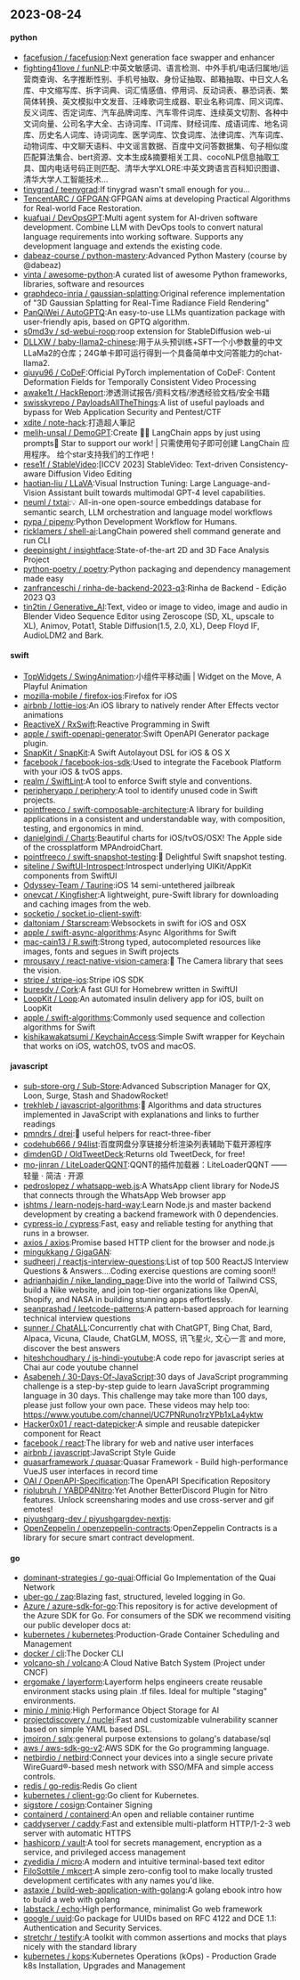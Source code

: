 ## 2023-08-24

#### python
* [facefusion / facefusion](https://github.com/facefusion/facefusion):Next generation face swapper and enhancer
* [fighting41love / funNLP](https://github.com/fighting41love/funNLP):中英文敏感词、语言检测、中外手机/电话归属地/运营商查询、名字推断性别、手机号抽取、身份证抽取、邮箱抽取、中日文人名库、中文缩写库、拆字词典、词汇情感值、停用词、反动词表、暴恐词表、繁简体转换、英文模拟中文发音、汪峰歌词生成器、职业名称词库、同义词库、反义词库、否定词库、汽车品牌词库、汽车零件词库、连续英文切割、各种中文词向量、公司名字大全、古诗词库、IT词库、财经词库、成语词库、地名词库、历史名人词库、诗词词库、医学词库、饮食词库、法律词库、汽车词库、动物词库、中文聊天语料、中文谣言数据、百度中文问答数据集、句子相似度匹配算法集合、bert资源、文本生成&摘要相关工具、cocoNLP信息抽取工具、国内电话号码正则匹配、清华大学XLORE:中英文跨语言百科知识图谱、清华大学人工智能技术…
* [tinygrad / teenygrad](https://github.com/tinygrad/teenygrad):If tinygrad wasn't small enough for you...
* [TencentARC / GFPGAN](https://github.com/TencentARC/GFPGAN):GFPGAN aims at developing Practical Algorithms for Real-world Face Restoration.
* [kuafuai / DevOpsGPT](https://github.com/kuafuai/DevOpsGPT):Multi agent system for AI-driven software development. Combine LLM with DevOps tools to convert natural language requirements into working software. Supports any development language and extends the existing code.
* [dabeaz-course / python-mastery](https://github.com/dabeaz-course/python-mastery):Advanced Python Mastery (course by @dabeaz)
* [vinta / awesome-python](https://github.com/vinta/awesome-python):A curated list of awesome Python frameworks, libraries, software and resources
* [graphdeco-inria / gaussian-splatting](https://github.com/graphdeco-inria/gaussian-splatting):Original reference implementation of "3D Gaussian Splatting for Real-Time Radiance Field Rendering"
* [PanQiWei / AutoGPTQ](https://github.com/PanQiWei/AutoGPTQ):An easy-to-use LLMs quantization package with user-friendly apis, based on GPTQ algorithm.
* [s0md3v / sd-webui-roop](https://github.com/s0md3v/sd-webui-roop):roop extension for StableDiffusion web-ui
* [DLLXW / baby-llama2-chinese](https://github.com/DLLXW/baby-llama2-chinese):用于从头预训练+SFT一个小参数量的中文LLaMa2的仓库；24G单卡即可运行得到一个具备简单中文问答能力的chat-llama2.
* [qiuyu96 / CoDeF](https://github.com/qiuyu96/CoDeF):Official PyTorch implementation of CoDeF: Content Deformation Fields for Temporally Consistent Video Processing
* [awake1t / HackReport](https://github.com/awake1t/HackReport):渗透测试报告/资料文档/渗透经验文档/安全书籍
* [swisskyrepo / PayloadsAllTheThings](https://github.com/swisskyrepo/PayloadsAllTheThings):A list of useful payloads and bypass for Web Application Security and Pentest/CTF
* [xdite / note-hack](https://github.com/xdite/note-hack):打造超人筆記
* [melih-unsal / DemoGPT](https://github.com/melih-unsal/DemoGPT):Create 🦜️🔗 LangChain apps by just using prompts🌟 Star to support our work! | 只需使用句子即可创建 LangChain 应用程序。 给个star支持我们的工作吧！
* [rese1f / StableVideo](https://github.com/rese1f/StableVideo):[ICCV 2023] StableVideo: Text-driven Consistency-aware Diffusion Video Editing
* [haotian-liu / LLaVA](https://github.com/haotian-liu/LLaVA):Visual Instruction Tuning: Large Language-and-Vision Assistant built towards multimodal GPT-4 level capabilities.
* [neuml / txtai](https://github.com/neuml/txtai):💡 All-in-one open-source embeddings database for semantic search, LLM orchestration and language model workflows
* [pypa / pipenv](https://github.com/pypa/pipenv):Python Development Workflow for Humans.
* [ricklamers / shell-ai](https://github.com/ricklamers/shell-ai):LangChain powered shell command generate and run CLI
* [deepinsight / insightface](https://github.com/deepinsight/insightface):State-of-the-art 2D and 3D Face Analysis Project
* [python-poetry / poetry](https://github.com/python-poetry/poetry):Python packaging and dependency management made easy
* [zanfranceschi / rinha-de-backend-2023-q3](https://github.com/zanfranceschi/rinha-de-backend-2023-q3):Rinha de Backend - Edição 2023 Q3
* [tin2tin / Generative_AI](https://github.com/tin2tin/Generative_AI):Text, video or image to video, image and audio in Blender Video Sequence Editor using Zeroscope (SD, XL, upscale to XL), Animov, Potat1, Stable Diffusion(1.5, 2.0, XL), Deep Floyd IF, AudioLDM2 and Bark.

#### swift
* [TopWidgets / SwingAnimation](https://github.com/TopWidgets/SwingAnimation):小组件平移动画 | Widget on the Move, A Playful Animation
* [mozilla-mobile / firefox-ios](https://github.com/mozilla-mobile/firefox-ios):Firefox for iOS
* [airbnb / lottie-ios](https://github.com/airbnb/lottie-ios):An iOS library to natively render After Effects vector animations
* [ReactiveX / RxSwift](https://github.com/ReactiveX/RxSwift):Reactive Programming in Swift
* [apple / swift-openapi-generator](https://github.com/apple/swift-openapi-generator):Swift OpenAPI Generator package plugin.
* [SnapKit / SnapKit](https://github.com/SnapKit/SnapKit):A Swift Autolayout DSL for iOS & OS X
* [facebook / facebook-ios-sdk](https://github.com/facebook/facebook-ios-sdk):Used to integrate the Facebook Platform with your iOS & tvOS apps.
* [realm / SwiftLint](https://github.com/realm/SwiftLint):A tool to enforce Swift style and conventions.
* [peripheryapp / periphery](https://github.com/peripheryapp/periphery):A tool to identify unused code in Swift projects.
* [pointfreeco / swift-composable-architecture](https://github.com/pointfreeco/swift-composable-architecture):A library for building applications in a consistent and understandable way, with composition, testing, and ergonomics in mind.
* [danielgindi / Charts](https://github.com/danielgindi/Charts):Beautiful charts for iOS/tvOS/OSX! The Apple side of the crossplatform MPAndroidChart.
* [pointfreeco / swift-snapshot-testing](https://github.com/pointfreeco/swift-snapshot-testing):📸 Delightful Swift snapshot testing.
* [siteline / SwiftUI-Introspect](https://github.com/siteline/SwiftUI-Introspect):Introspect underlying UIKit/AppKit components from SwiftUI
* [Odyssey-Team / Taurine](https://github.com/Odyssey-Team/Taurine):iOS 14 semi-untethered jailbreak
* [onevcat / Kingfisher](https://github.com/onevcat/Kingfisher):A lightweight, pure-Swift library for downloading and caching images from the web.
* [socketio / socket.io-client-swift](https://github.com/socketio/socket.io-client-swift):
* [daltoniam / Starscream](https://github.com/daltoniam/Starscream):Websockets in swift for iOS and OSX
* [apple / swift-async-algorithms](https://github.com/apple/swift-async-algorithms):Async Algorithms for Swift
* [mac-cain13 / R.swift](https://github.com/mac-cain13/R.swift):Strong typed, autocompleted resources like images, fonts and segues in Swift projects
* [mrousavy / react-native-vision-camera](https://github.com/mrousavy/react-native-vision-camera):📸 The Camera library that sees the vision.
* [stripe / stripe-ios](https://github.com/stripe/stripe-ios):Stripe iOS SDK
* [buresdv / Cork](https://github.com/buresdv/Cork):A fast GUI for Homebrew written in SwiftUI
* [LoopKit / Loop](https://github.com/LoopKit/Loop):An automated insulin delivery app for iOS, built on LoopKit
* [apple / swift-algorithms](https://github.com/apple/swift-algorithms):Commonly used sequence and collection algorithms for Swift
* [kishikawakatsumi / KeychainAccess](https://github.com/kishikawakatsumi/KeychainAccess):Simple Swift wrapper for Keychain that works on iOS, watchOS, tvOS and macOS.

#### javascript
* [sub-store-org / Sub-Store](https://github.com/sub-store-org/Sub-Store):Advanced Subscription Manager for QX, Loon, Surge, Stash and ShadowRocket!
* [trekhleb / javascript-algorithms](https://github.com/trekhleb/javascript-algorithms):📝 Algorithms and data structures implemented in JavaScript with explanations and links to further readings
* [pmndrs / drei](https://github.com/pmndrs/drei):🥉 useful helpers for react-three-fiber
* [codehub666 / 94list](https://github.com/codehub666/94list):百度网盘分享链接分析渲染列表辅助下载开源程序
* [dimdenGD / OldTweetDeck](https://github.com/dimdenGD/OldTweetDeck):Returns old TweetDeck, for free!
* [mo-jinran / LiteLoaderQQNT](https://github.com/mo-jinran/LiteLoaderQQNT):QQNT的插件加载器：LiteLoaderQQNT —— 轻量 · 简洁 · 开源
* [pedroslopez / whatsapp-web.js](https://github.com/pedroslopez/whatsapp-web.js):A WhatsApp client library for NodeJS that connects through the WhatsApp Web browser app
* [ishtms / learn-nodejs-hard-way](https://github.com/ishtms/learn-nodejs-hard-way):Learn Node.js and master backend development by creating a backend framework with 0 dependencies.
* [cypress-io / cypress](https://github.com/cypress-io/cypress):Fast, easy and reliable testing for anything that runs in a browser.
* [axios / axios](https://github.com/axios/axios):Promise based HTTP client for the browser and node.js
* [mingukkang / GigaGAN](https://github.com/mingukkang/GigaGAN):
* [sudheerj / reactjs-interview-questions](https://github.com/sudheerj/reactjs-interview-questions):List of top 500 ReactJS Interview Questions & Answers....Coding exercise questions are coming soon!!
* [adrianhajdin / nike_landing_page](https://github.com/adrianhajdin/nike_landing_page):Dive into the world of Tailwind CSS, build a Nike website, and join top-tier organizations like OpenAI, Shopify, and NASA in building stunning apps effortlessly.
* [seanprashad / leetcode-patterns](https://github.com/seanprashad/leetcode-patterns):A pattern-based approach for learning technical interview questions
* [sunner / ChatALL](https://github.com/sunner/ChatALL):Concurrently chat with ChatGPT, Bing Chat, Bard, Alpaca, Vicuna, Claude, ChatGLM, MOSS, 讯飞星火, 文心一言 and more, discover the best answers
* [hiteshchoudhary / js-hindi-youtube](https://github.com/hiteshchoudhary/js-hindi-youtube):A code repo for javascript series at Chai aur code youtube channel
* [Asabeneh / 30-Days-Of-JavaScript](https://github.com/Asabeneh/30-Days-Of-JavaScript):30 days of JavaScript programming challenge is a step-by-step guide to learn JavaScript programming language in 30 days. This challenge may take more than 100 days, please just follow your own pace. These videos may help too: https://www.youtube.com/channel/UC7PNRuno1rzYPb1xLa4yktw
* [Hacker0x01 / react-datepicker](https://github.com/Hacker0x01/react-datepicker):A simple and reusable datepicker component for React
* [facebook / react](https://github.com/facebook/react):The library for web and native user interfaces
* [airbnb / javascript](https://github.com/airbnb/javascript):JavaScript Style Guide
* [quasarframework / quasar](https://github.com/quasarframework/quasar):Quasar Framework - Build high-performance VueJS user interfaces in record time
* [OAI / OpenAPI-Specification](https://github.com/OAI/OpenAPI-Specification):The OpenAPI Specification Repository
* [riolubruh / YABDP4Nitro](https://github.com/riolubruh/YABDP4Nitro):Yet Another BetterDiscord Plugin for Nitro features. Unlock screensharing modes and use cross-server and gif emotes!
* [piyushgarg-dev / piyushgargdev-nextjs](https://github.com/piyushgarg-dev/piyushgargdev-nextjs):
* [OpenZeppelin / openzeppelin-contracts](https://github.com/OpenZeppelin/openzeppelin-contracts):OpenZeppelin Contracts is a library for secure smart contract development.

#### go
* [dominant-strategies / go-quai](https://github.com/dominant-strategies/go-quai):Official Go Implementation of the Quai Network
* [uber-go / zap](https://github.com/uber-go/zap):Blazing fast, structured, leveled logging in Go.
* [Azure / azure-sdk-for-go](https://github.com/Azure/azure-sdk-for-go):This repository is for active development of the Azure SDK for Go. For consumers of the SDK we recommend visiting our public developer docs at:
* [kubernetes / kubernetes](https://github.com/kubernetes/kubernetes):Production-Grade Container Scheduling and Management
* [docker / cli](https://github.com/docker/cli):The Docker CLI
* [volcano-sh / volcano](https://github.com/volcano-sh/volcano):A Cloud Native Batch System (Project under CNCF)
* [ergomake / layerform](https://github.com/ergomake/layerform):Layerform helps engineers create reusable environment stacks using plain .tf files. Ideal for multiple "staging" environments.
* [minio / minio](https://github.com/minio/minio):High Performance Object Storage for AI
* [projectdiscovery / nuclei](https://github.com/projectdiscovery/nuclei):Fast and customizable vulnerability scanner based on simple YAML based DSL.
* [jmoiron / sqlx](https://github.com/jmoiron/sqlx):general purpose extensions to golang's database/sql
* [aws / aws-sdk-go-v2](https://github.com/aws/aws-sdk-go-v2):AWS SDK for the Go programming language.
* [netbirdio / netbird](https://github.com/netbirdio/netbird):Connect your devices into a single secure private WireGuard®-based mesh network with SSO/MFA and simple access controls.
* [redis / go-redis](https://github.com/redis/go-redis):Redis Go client
* [kubernetes / client-go](https://github.com/kubernetes/client-go):Go client for Kubernetes.
* [sigstore / cosign](https://github.com/sigstore/cosign):Container Signing
* [containerd / containerd](https://github.com/containerd/containerd):An open and reliable container runtime
* [caddyserver / caddy](https://github.com/caddyserver/caddy):Fast and extensible multi-platform HTTP/1-2-3 web server with automatic HTTPS
* [hashicorp / vault](https://github.com/hashicorp/vault):A tool for secrets management, encryption as a service, and privileged access management
* [zyedidia / micro](https://github.com/zyedidia/micro):A modern and intuitive terminal-based text editor
* [FiloSottile / mkcert](https://github.com/FiloSottile/mkcert):A simple zero-config tool to make locally trusted development certificates with any names you'd like.
* [astaxie / build-web-application-with-golang](https://github.com/astaxie/build-web-application-with-golang):A golang ebook intro how to build a web with golang
* [labstack / echo](https://github.com/labstack/echo):High performance, minimalist Go web framework
* [google / uuid](https://github.com/google/uuid):Go package for UUIDs based on RFC 4122 and DCE 1.1: Authentication and Security Services.
* [stretchr / testify](https://github.com/stretchr/testify):A toolkit with common assertions and mocks that plays nicely with the standard library
* [kubernetes / kops](https://github.com/kubernetes/kops):Kubernetes Operations (kOps) - Production Grade k8s Installation, Upgrades and Management
